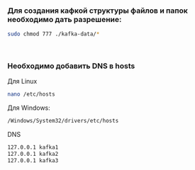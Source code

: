 ### Для создания кафкой структуры файлов и папок необходимо дать разрешение:
```bash
sudo chmod 777 ./kafka-data/*
```
<br/>

### Необходимо добавить DNS в hosts

Для Linux
```bash
nano /etc/hosts
```

Для Windows:
```bash
/Windows/System32/drivers/etc/hosts
```

DNS
```bash
127.0.0.1 kafka1
127.0.0.1 kafka2
127.0.0.1 kafka3
```
